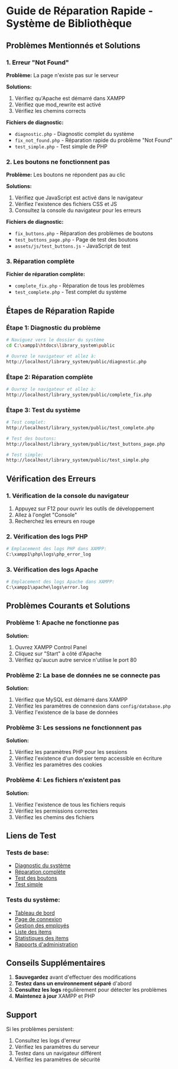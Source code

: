 # Guide de Réparation Rapide - Système de Bibliothèque

## Problèmes Mentionnés et Solutions

### 1. Erreur "Not Found"
**Problème:** La page n'existe pas sur le serveur

**Solutions:**
1. Vérifiez qu'Apache est démarré dans XAMPP
2. Vérifiez que mod_rewrite est activé
3. Vérifiez les chemins corrects

**Fichiers de diagnostic:**
- `diagnostic.php` - Diagnostic complet du système
- `fix_not_found.php` - Réparation rapide du problème "Not Found"
- `test_simple.php` - Test simple de PHP

### 2. Les boutons ne fonctionnent pas
**Problème:** Les boutons ne répondent pas au clic

**Solutions:**
1. Vérifiez que JavaScript est activé dans le navigateur
2. Vérifiez l'existence des fichiers CSS et JS
3. Consultez la console du navigateur pour les erreurs

**Fichiers de diagnostic:**
- `fix_buttons.php` - Réparation des problèmes de boutons
- `test_buttons_page.php` - Page de test des boutons
- `assets/js/test_buttons.js` - JavaScript de test

### 3. Réparation complète
**Fichier de réparation complète:**
- `complete_fix.php` - Réparation de tous les problèmes
- `test_complete.php` - Test complet du système

## Étapes de Réparation Rapide

### Étape 1: Diagnostic du problème
```bash
# Naviguez vers le dossier du système
cd C:\xampp1\htdocs\library_system\public

# Ouvrez le navigateur et allez à:
http://localhost/library_system/public/diagnostic.php
```

### Étape 2: Réparation complète
```bash
# Ouvrez le navigateur et allez à:
http://localhost/library_system/public/complete_fix.php
```

### Étape 3: Test du système
```bash
# Test complet:
http://localhost/library_system/public/test_complete.php

# Test des boutons:
http://localhost/library_system/public/test_buttons_page.php

# Test simple:
http://localhost/library_system/public/test_simple.php
```

## Vérification des Erreurs

### 1. Vérification de la console du navigateur
1. Appuyez sur F12 pour ouvrir les outils de développement
2. Allez à l'onglet "Console"
3. Recherchez les erreurs en rouge

### 2. Vérification des logs PHP
```bash
# Emplacement des logs PHP dans XAMPP:
C:\xampp1\php\logs\php_error_log
```

### 3. Vérification des logs Apache
```bash
# Emplacement des logs Apache dans XAMPP:
C:\xampp1\apache\logs\error.log
```

## Problèmes Courants et Solutions

### Problème 1: Apache ne fonctionne pas
**Solution:**
1. Ouvrez XAMPP Control Panel
2. Cliquez sur "Start" à côté d'Apache
3. Vérifiez qu'aucun autre service n'utilise le port 80

### Problème 2: La base de données ne se connecte pas
**Solution:**
1. Vérifiez que MySQL est démarré dans XAMPP
2. Vérifiez les paramètres de connexion dans `config/database.php`
3. Vérifiez l'existence de la base de données

### Problème 3: Les sessions ne fonctionnent pas
**Solution:**
1. Vérifiez les paramètres PHP pour les sessions
2. Vérifiez l'existence d'un dossier temp accessible en écriture
3. Vérifiez les paramètres des cookies

### Problème 4: Les fichiers n'existent pas
**Solution:**
1. Vérifiez l'existence de tous les fichiers requis
2. Vérifiez les permissions correctes
3. Vérifiez les chemins des fichiers

## Liens de Test

### Tests de base:
- [Diagnostic du système](diagnostic.php)
- [Réparation complète](complete_fix.php)
- [Test des boutons](test_buttons_page.php)
- [Test simple](test_simple.php)

### Tests du système:
- [Tableau de bord](dashboard.php)
- [Page de connexion](login.php)
- [Gestion des employés](router.php?module=administration&action=list)
- [Liste des items](router.php?module=items&action=list)
- [Statistiques des items](router.php?module=items&action=statistics)
- [Rapports d'administration](router.php?module=administration&action=reports)

## Conseils Supplémentaires

1. **Sauvegardez** avant d'effectuer des modifications
2. **Testez dans un environnement séparé** d'abord
3. **Consultez les logs** régulièrement pour détecter les problèmes
4. **Maintenez à jour** XAMPP et PHP

## Support

Si les problèmes persistent:
1. Consultez les logs d'erreur
2. Vérifiez les paramètres du serveur
3. Testez dans un navigateur différent
4. Vérifiez les paramètres de sécurité

